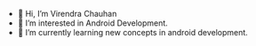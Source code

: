 - 👋 Hi, I’m Virendra Chauhan
- 👀 I’m interested in Android Development.
- 🌱 I’m currently learning new concepts in android development.

<!---
VirendraGKV/VirendraGKV is a ✨ special ✨ repository because its `README.md` (this file) appears on your GitHub profile.
You can click the Preview link to take a look at your changes.
--->
